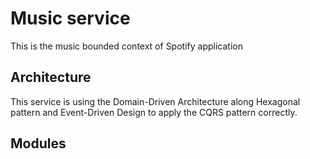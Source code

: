 # Music service
This is the music bounded context of Spotify application

## Architecture
This service is using the Domain-Driven Architecture along Hexagonal pattern and Event-Driven Design to apply the CQRS pattern correctly.

## Modules
